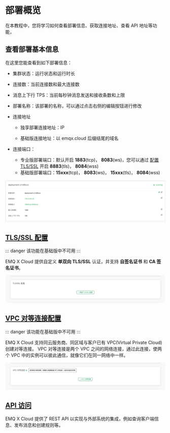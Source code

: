 # 部署概览

在本教程中，您将学习如何查看部署信息、获取连接地址、查看 API 地址等功能，



## 查看部署基本信息

在这里您能查看到如下部署信息：

* 集群状态：运行状态和运行时长
* 连接数：当前连接数和最大连接数
* 消息上下行 TPS：当前每秒钟消息发送和接收条数和上限
* 部署名称：该部署的名称，可以通过点击右侧的编辑按钮进行修改

* 连接地址

  * 独享部署连接地址：IP

  * 基础版连接地址：以 emqx.cloud 后缀结尾的域名

* 连接端口：

  * 专业版部署端口：默认开启 **1883**(tcp)， **8083**(ws)，您可以通过 [配置 TLS/SSL](./tls_ssl.md) 开启 **8883**(tls)， **8084**(wss)
  * 基础版部署端口：**15xxx**(tcp)， **8083**(ws)， **15xxx**(tls)， **8084**(wss)

![base_info](./_assets/base_info.png)



## [TLS/SSL 配置](./tls_ssl.md) 

::: danger
该功能在基础版中不可用
:::

EMQ X Cloud 提供自定义 **单双向 TLS/SSL** 认证，并支持 **自签名证书** 和 **CA 签名证书**。

![base_info](./_assets/tls_info.png)



## [VPC 对等连接配置](./vpc_peering.md)

::: danger
该功能在基础版中不可用
:::

EMQ X Cloud 支持同云服务商、同区域与客户已有 VPC(Virtual Private Cloud) 创建对等连接。 VPC 对等连接是两个 VPC 之间的网络连接，通过此连接，使两个 VPC 中的实例可以彼此通信，就像它们在同一网络中一样。

![base_info](./_assets/vpc_peering_info.png)



## [API 访问](../api/introduction.md)

EMQ X Cloud 提供了 REST API 以实现与外部系统的集成，例如查询客户端信息、发布消息和创建规则等。

